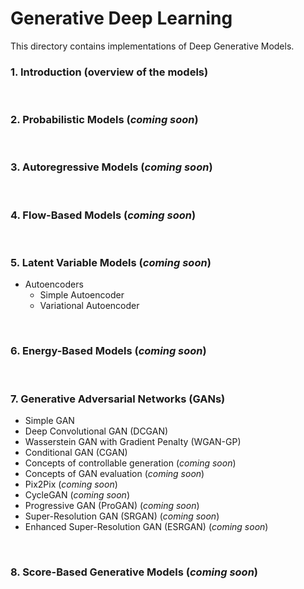 # Generative Deep Learning

This directory contains implementations of Deep Generative Models.

### **1. Introduction (overview of the models)**

<br>

### **2. Probabilistic Models (*coming soon*)**
   
<br>

### **3. Autoregressive Models (*coming soon*)**
    
<br>

### **4. Flow-Based Models (*coming soon*)**

<br>

### **5. Latent Variable Models (*coming soon*)**
- Autoencoders
    - Simple Autoencoder
    - Variational Autoencoder

<br>

### **6. Energy-Based Models (*coming soon*)**

<br>

### **7. Generative Adversarial Networks (GANs)**
- Simple GAN
- Deep Convolutional GAN (DCGAN)
- Wasserstein GAN with Gradient Penalty (WGAN-GP)
- Conditional GAN (CGAN)
- Concepts of controllable generation (*coming soon*)
- Concepts of GAN evaluation (*coming soon*)
- Pix2Pix (*coming soon*)
- CycleGAN (*coming soon*)
- Progressive GAN (ProGAN) (*coming soon*)
- Super-Resolution GAN (SRGAN) (*coming soon*)
- Enhanced Super-Resolution GAN (ESRGAN) (*coming soon*)

<br>

### **8. Score-Based Generative Models (*coming soon*)**

